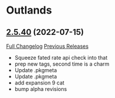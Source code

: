 # <DBM> Outlands

## [2.5.40](https://github.com/DeadlyBossMods/DBM-BCC/tree/2.5.40) (2022-07-15)
[Full Changelog](https://github.com/DeadlyBossMods/DBM-BCC/compare/2.5.39...2.5.40) [Previous Releases](https://github.com/DeadlyBossMods/DBM-BCC/releases)

- Squeeze fated rate api check into that  
- prep new tags, second time is a charm  
- Update .pkgmeta  
- Update .pkgmeta  
- add expansion 9 cat  
- bump alpha revisions  
